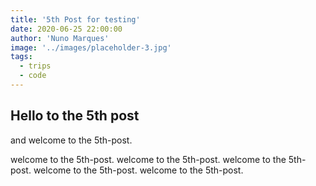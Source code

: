 ```yaml
---
title: '5th Post for testing'
date: 2020-06-25 22:00:00
author: 'Nuno Marques'
image: '../images/placeholder-3.jpg'
tags:
  - trips
  - code
---
```


## Hello to the 5th post

and welcome to the 5th-post.

welcome to the 5th-post. welcome to the 5th-post. welcome to the 5th-post. welcome to the 5th-post. welcome to the 5th-post.
